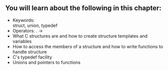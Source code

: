 ## You will learn about the following in this chapter: ##
* Keywords:<br>
  struct, union, typedef
* Operators:
  . ->
* What C structures are and how to create structure templates and variables
* How to access the members of a structure and how to write functions to handle structure
* C's typedef facility
* Unions and pointers to functions